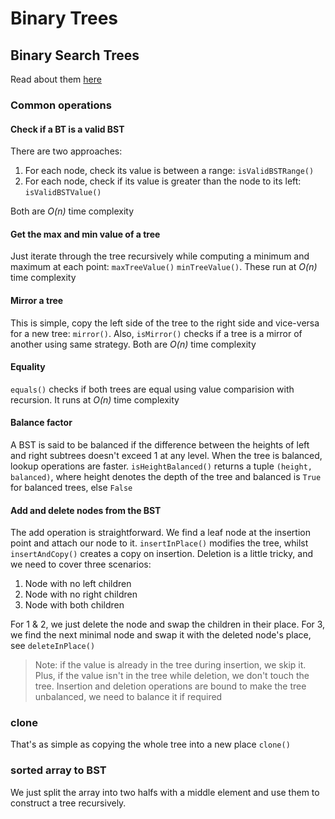 # Binary Trees

## Binary Search Trees
Read about them [here](https://en.wikipedia.org/wiki/Binary_search_tree)

### Common operations

#### Check if a BT is a valid BST
There are two approaches:

1. For each node, check its value is between a range: `isValidBSTRange()`
2. For each node, check if its value is greater than the node to its left: `isValidBSTValue()` 

Both are *O(n)* time complexity

#### Get the max and min value of a tree
Just iterate through the tree recursively while computing a minimum and maximum 
at each point: `maxTreeValue()` `minTreeValue()`. These run at *O(n)* time complexity

#### Mirror a tree
This is simple, copy the left side of the tree to the right side and vice-versa 
for a new tree: `mirror()`. Also, `isMirror()` checks if a tree is a mirror of 
another using same strategy. Both are *O(n)* time complexity

#### Equality
`equals()` checks if both trees are equal using value comparision with recursion. It
runs at *O(n)* time complexity

#### Balance factor
A BST is said to be balanced if the difference between the heights of left and right
subtrees doesn't exceed 1 at any level. When the tree is balanced, lookup operations
are faster. `isHeightBalanced()` returns a tuple `(height, balanced)`, where height
denotes the depth of the tree and balanced is `True` for balanced trees, else `False` 

#### Add and delete nodes from the BST
The add operation is straightforward. We find a leaf node at the insertion point and
attach our node to it. `insertInPlace()` modifies the tree, whilst `insertAndCopy()`
creates a copy on insertion. Deletion is a little tricky, and we need to cover three
scenarios:
1. Node with no left children
2. Node with no right children
3. Node with both children

For 1 & 2, we just delete the node and swap the children in their place. For 3, we
find the next minimal node and swap it with the deleted node's  place, see 
`deleteInPlace()`
> Note: if the value is already in the tree during insertion, we skip it. Plus, if
the value isn't in the tree while deletion, we don't touch the tree. Insertion and
deletion operations are bound to make the tree unbalanced, we need to balance it
if required

### clone
That's as simple as copying the whole tree into a new place `clone()`

### sorted array to BST
We just split the array into two halfs with a middle element and use them to 
construct a tree recursively.


